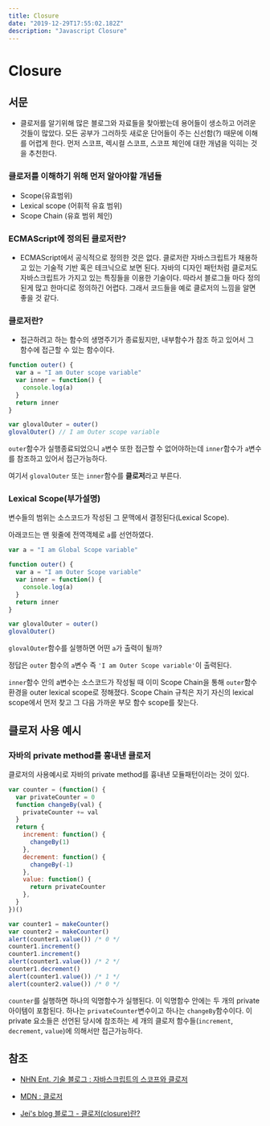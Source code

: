 ```yaml
---
title: Closure
date: "2019-12-29T17:55:02.182Z"
description: "Javascript Closure"
---
```


# Closure

## 서문

- 클로저를 알기위해 많은 블로그와 자료들을 찾아봤는데 용어들이 생소하고 어려운 것들이 많았다. 모든 공부가 그러하듯 새로운 단어들이 주는 신선함(?) 때문에 이해를 어렵게 한다. 먼저 스코프, 렉시컬 스코프, 스코프 체인에 대한 개념을 익히는 것을 추천한다.

### 클로저를 이해하기 위해 먼저 알아야할 개념들

- Scope(유효범위)
- Lexical scope (어휘적 유효 범위)
- Scope Chain (유효 범위 체인)

### ECMAScript에 정의된 클로저란?

- ECMAScript에서 공식적으로 정의한 것은 없다. 클로저란 자바스크립트가 채용하고 있는 기술적 기반 혹은 테크닉으로 보면 된다. 자바의 디자인 패턴처럼 클로저도 자바스크립트가 가지고 있는 특징들을 이용한 기술이다. 따라서 블로그들 마다 정의된게 많고 한마디로 정의하긴 어렵다. 그래서 코드들을 예로 클로저의 느낌을 알면 좋을 것 같다.

### 클로저란?

- 접근하려고 하는 함수의 생명주기가 종료됬지만, 내부함수가 참조 하고 있어서 그 함수에 접근할 수 있는 함수이다.

```js
function outer() {
  var a = "I am Outer scope variable"
  var inner = function() {
    console.log(a)
  }
  return inner
}

var glovalOuter = outer()
glovalOuter() // I am Outer scope variable
```

`outer`함수가 실행종료되었으니 `a`변수 또한 접근할 수 없어야하는데 `inner`함수가 `a`변수를 참조하고 있어서 접근가능하다.

여기서 `glovalOuter` 또는 `inner`함수를 **클로저**라고 부른다.

### Lexical Scope(부가설명)

변수들의 범위는 소스코드가 작성된 그 문맥에서 결정된다(Lexical Scope).

아래코드는 맨 윗줄에 전역객체로 `a`를 선언하였다.

```js
var a = "I am Global Scope variable"

function outer() {
  var a = "I am Outer Scope variable"
  var inner = function() {
    console.log(a)
  }
  return inner
}

var glovalOuter = outer()
glovalOuter()
```

`glovalOuter`함수를 실행하면 어떤 `a`가 출력이 될까?

정답은 `outer` 함수의 `a`변수 즉 `'I am Outer Scope variable'`이 출력된다.

`inner`함수 안의 a변수는 소스코드가 작성될 때 이미 Scope Chain을 통해 `outer`함수 환경을 outer lexical scope로 정해졌다. Scope Chain 규칙은 자기 자신의 lexical scope에서 먼저 찾고 그 다음 가까운 부모 함수 scope를 찾는다.

## 클로저 사용 예시

### 자바의 private method를 흉내낸 클로저

클로저의 사용예시로 자바의 private method를 흉내낸 모듈패턴이라는 것이 있다.

```js
var counter = (function() {
  var privateCounter = 0
  function changeBy(val) {
    privateCounter += val
  }
  return {
    increment: function() {
      changeBy(1)
    },
    decrement: function() {
      changeBy(-1)
    },
    value: function() {
      return privateCounter
    },
  }
})()

var counter1 = makeCounter()
var counter2 = makeCounter()
alert(counter1.value()) /* 0 */
counter1.increment()
counter1.increment()
alert(counter1.value()) /* 2 */
counter1.decrement()
alert(counter1.value()) /* 1 */
alert(counter2.value()) /* 0 */
```

`counter`를 실행하면 하나의 익명함수가 실행된다. 이 익명함수 안에는 두 개의 private 아이템이 포함된다. 하나는 `privateCounter`변수이고 하나는 `changeBy`함수이다. 이 private 요소들은 선언된 당시에 참조하는 세 개의 클로저 함수들(`increment`, `decrement`, `value`)에 의해서만 접근가능하다.

## 참조

- [NHN Ent. 기술 블로그 : 자바스크립트의 스코프와 클로저](https://meetup.toast.com/posts/86)

- [MDN : 클로저](https://developer.mozilla.org/ko/docs/Web/JavaScript/Guide/Closures)

- [Jei's blog 블로그 - 클로저(closure)란?](https://fullest-sway.me/blog/2017/11/13/js-closure/)
